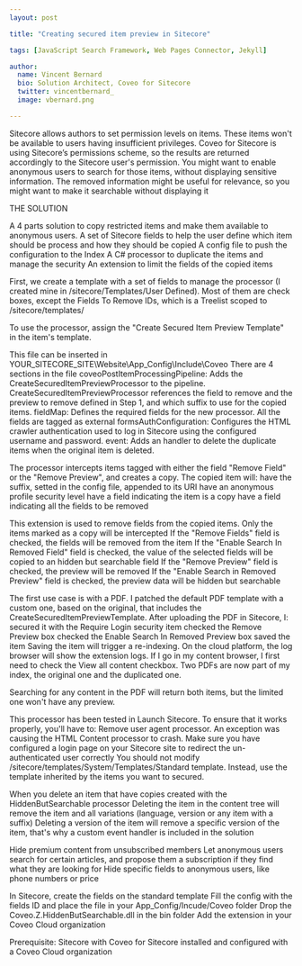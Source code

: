 ```yaml
---
layout: post

title: "Creating secured item preview in Sitecore"

tags: [JavaScript Search Framework, Web Pages Connector, Jekyll]

author:
  name: Vincent Bernard
  bio: Solution Architect, Coveo for Sitecore
  twitter: vincentbernard_
  image: vbernard.png

---
```


Sitecore allows authors to set permission levels on items. These items won't be available to users having insufficient privileges. Coveo for Sitecore is using Sitecore’s permissions scheme, so the results are returned accordingly to the Sitecore user's permission. You might want to enable anonymous users to search for those items, without displaying sensitive information. The removed information might be useful for relevance, so you might want to make it searchable without displaying it

THE SOLUTION

A 4 parts solution to copy restricted items and make them available to anonymous users.
A set of Sitecore fields to help the user define which item should be process and how they should be copied
A config file to push the configuration to the Index
A C# processor to duplicate the items and manage the security
An extension to limit the fields of the copied items

First, we create a template with a set of fields to manage the processor (I created mine in /sitecore/Templates/User Defined). Most of them are check boxes, except the Fields To Remove IDs, which is a Treelist scoped to /sitecore/templates/

To use the processor, assign the "Create Secured Item Preview Template" in the item's template.

This file can be inserted in YOUR_SITECORE_SITE\Website\App_Config\Include\Coveo
There are 4 sections in the file
coveoPostItemProcessingPipeline: Adds the CreateSecuredItemPreviewProcessor to the pipeline.
CreateSecuredItemPreviewProcessor references the field to remove and the preview to remove defined in Step 1, and which suffix to use for the copied items.
fieldMap: Defines the required fields for the new processor. All the fields are tagged as external 
formsAuthConfiguration: Configures the HTML crawler authentication used to log in Sitecore using the configured username and password.
event: Adds an handler to delete the duplicate items when the original item is deleted.

The processor intercepts items tagged with either the field "Remove Field" or the "Remove Preview", and creates a copy.
The copied item will:
have the suffix, setted in the config file, appended to its URI
have an anonymous profile security level
have a field indicating the item is a copy
have a field indicating all the fields to be removed

This extension is used to remove fields from the copied items.
Only the items marked as a copy will be intercepted
If the "Remove Fields" field is checked, the fields will be removed from the item
If the "Enable Search In Removed Field" field is checked, the value of the selected fields will be copied to an hidden but searchable field
If the "Remove Preview" field is checked, the preview will be removed
If the "Enable Search in Removed Preview" field is checked, the preview data will be hidden but searchable

The first use case is with a PDF. I patched the default PDF template with a custom one, based on the original, that includes the CreateSecuredItemPreviewTemplate.
After uploading the PDF in Sitecore, I:
secured it with the Require Login security item
checked the Remove Preview box 
checked the Enable Search In Removed Preview box
saved the item
Saving the item will trigger a re-indexing. On the cloud platform, the log browser will show the extension logs. If I go in my content browser, I first need to check the View all content checkbox. Two PDFs are now part of my index, the original one and the duplicated one.

Searching for any content in the PDF will return both items, but the limited one won't have any preview. 

This processor has been tested in Launch Sitecore. To ensure that it works properly, you'll have to:
Remove user agent processor. An exception was causing the HTML Content processor to crash.
Make sure you have configured a login page on your Sitecore site to redirect the un-authenticated user correctly
You should not modify /sitecore/templates/System/Templates/Standard template. Instead, use the template inherited by the items you want to secured.


When you delete an item that have copies created with the HiddenButSearchable processor
Deleting the item in the content tree will remove the item and all variations (language, version or any item with a suffix)
Deleting a version of the item will remove a specific version of the item, that's why a custom event handler is included in the solution 

Hide premium content from unsubscribed members
Let anonymous users search for certain articles, and propose them a subscription if they find what they are looking for
Hide specific fields to anonymous users, like phone numbers or price

In Sitecore, create the fields on the standard template
Fill the config with the fields ID and place the file in your App_Config/Incude/Coveo folder
Drop the Coveo.Z.HiddenButSearchable.dll in the bin folder
Add the extension in your Coveo Cloud organization

Prerequisite: Sitecore with Coveo for Sitecore installed and configured with a Coveo Cloud organization